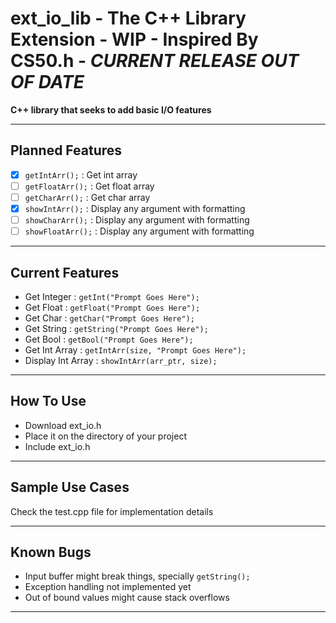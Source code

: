 # ext_io_lib - The C++ Library Extension - WIP - Inspired By CS50.h - *CURRENT RELEASE OUT OF DATE*
**C++ library that seeks to add basic I/O features**

---

## Planned Features
- [X] `getIntArr();` : Get int array
- [ ] `getFloatArr();` : Get float array
- [ ] `getCharArr();` : Get char array
- [X] `showIntArr();` : Display any argument with formatting
- [ ] `showCharArr();` : Display any argument with formatting
- [ ] `showFloatArr();` : Display any argument with formatting

---

## Current Features
- Get Integer : `getInt("Prompt Goes Here");`
- Get Float   : `getFloat("Prompt Goes Here");`
- Get Char    : `getChar("Prompt Goes Here");`
- Get String  : `getString("Prompt Goes Here");`
- Get Bool    : `getBool("Prompt Goes Here");`
- Get Int Array : `getIntArr(size, "Prompt Goes Here");`
- Display Int Array : `showIntArr(arr_ptr, size);`

---

## How To Use 
- Download ext_io.h
- Place it on the directory of your project
- Include ext_io.h

---

## Sample Use Cases
Check the test.cpp file for implementation details

---

## Known Bugs
- Input buffer might break things, specially `getString();`
- Exception handling not implemented yet
- Out of bound values might cause stack overflows

---